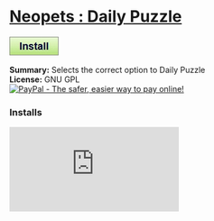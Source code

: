 # [Neopets : Daily Puzzle](.)

[![Install](../../resources/image/install_button.jpg)](../../../../raw/master/scripts/Neopets_Daily_Puzzle/28365.user.js)

**Summary:** Selects the correct option to Daily Puzzle<br />
**License:** GNU GPL<br />
[![PayPal - The safer, easier way to pay online!](https://www.paypalobjects.com/en_US/i/btn/btn_donate_SM.gif "PayPal - The safer, easier way to pay online!")](http://goo.gl/Fv19S)


### Installs
![Daily installs](http://gm.wesley.eti.br/count.php?id=scripts/Neopets_Daily_Puzzle/28365.user.js&type=image)
